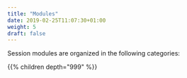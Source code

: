 ```yaml
---
title: "Modules"
date: 2019-02-25T11:07:30+01:00
weight: 5
draft: false
---
```


Session modules are organized in the following categories:

{{% children depth="999" %}}
